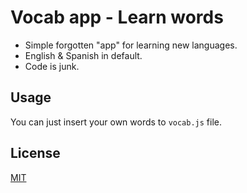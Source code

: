 # Vocab app - Learn words

- Simple forgotten "app" for learning new languages.
- English & Spanish in default.
- Code is junk.

## Usage

You can just insert your own words to ```vocab.js``` file.

## License
[MIT](https://choosealicense.com/licenses/mit/)